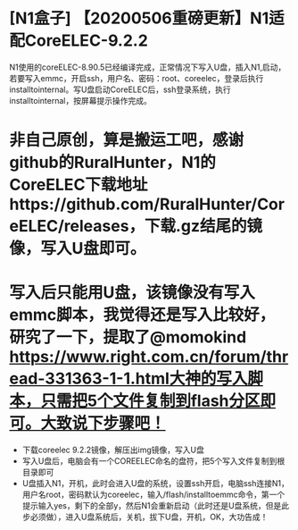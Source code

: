 
# [N1盒子] 【20200506重磅更新】N1适配CoreELEC-9.2.2 # 
N1使用的coreELEC-8.90.5已经编译完成，正常情况下写入U盘，插入N1,启动，若要写入emmc，开启ssh，用户名、密码：root、coreelec，登录后执行installtointernal。写U盘启动CoreELEC后，ssh登录系统，执行installtointernal，按屏幕提示操作完成。
# 非自己原创，算是搬运工吧，感谢github的RuralHunter，N1的CoreELEC下载地址https://github.com/RuralHunter/CoreELEC/releases，下载.gz结尾的镜像，写入U盘即可。
 # 写入后只能用U盘，该镜像没有写入emmc脚本，我觉得还是写入比较好，研究了一下，提取了@momokind  https://www.right.com.cn/forum/thread-331363-1-1.html大神的写入脚本，只需把5个文件复制到flash分区即可。大致说下步骤吧！
 * 下载coreelec 9.2.2镜像，解压出img镜像，写入U盘
 * 写入U盘后，电脑会有一个COREELEC命名的盘符，把5个写入文件复制到根目录即可
 * U盘插入N1，开机，此时会进入U盘的系统，设置ssh开启，电脑ssh连接N1，用户名root，密码默认为coreelec，输入/flash/installtoemmc命令，第一个提示输入yes，剩下的全部y，然后N1会重新启动（此时还是U盘系统，但是此步必须做），进入U盘系统后，关机，拔下U盘，开机，OK，大功告成！
